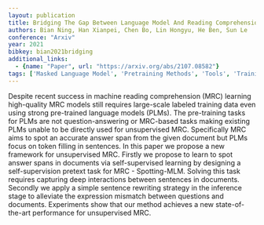 ```yaml
---
layout: publication
title: Bridging The Gap Between Language Model And Reading Comprehension: Unsupervised MRC Via Self-supervision
authors: Bian Ning, Han Xianpei, Chen Bo, Lin Hongyu, He Ben, Sun Le
conference: "Arxiv"
year: 2021
bibkey: bian2021bridging
additional_links:
  - {name: "Paper", url: "https://arxiv.org/abs/2107.08582"}
tags: ['Masked Language Model', 'Pretraining Methods', 'Tools', 'Training Techniques']
---
```

Despite recent success in machine reading comprehension (MRC) learning high-quality MRC models still requires large-scale labeled training data even using strong pre-trained language models (PLMs). The pre-training tasks for PLMs are not question-answering or MRC-based tasks making existing PLMs unable to be directly used for unsupervised MRC. Specifically MRC aims to spot an accurate answer span from the given document but PLMs focus on token filling in sentences. In this paper we propose a new framework for unsupervised MRC. Firstly we propose to learn to spot answer spans in documents via self-supervised learning by designing a self-supervision pretext task for MRC - Spotting-MLM. Solving this task requires capturing deep interactions between sentences in documents. Secondly we apply a simple sentence rewriting strategy in the inference stage to alleviate the expression mismatch between questions and documents. Experiments show that our method achieves a new state-of-the-art performance for unsupervised MRC.
